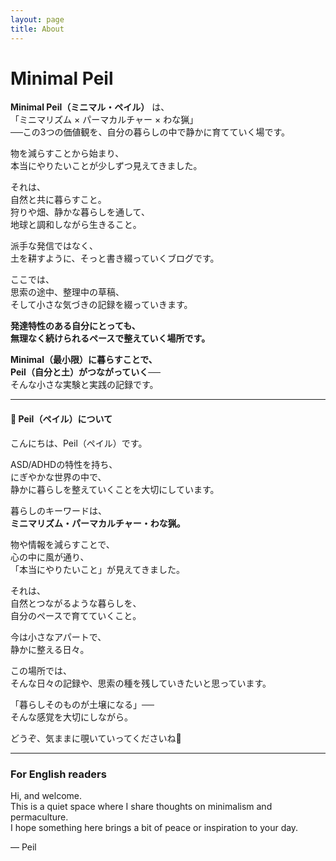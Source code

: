 ```yaml
---
layout: page
title: About
---
```


# Minimal Peil  

**Minimal Peil（ミニマル・ペイル）** は、  
「ミニマリズム × パーマカルチャー × わな猟」  
──この3つの価値観を、自分の暮らしの中で静かに育てていく場です。

物を減らすことから始まり、  
本当にやりたいことが少しずつ見えてきました。

それは、  
自然と共に暮らすこと。  
狩りや畑、静かな暮らしを通して、  
地球と調和しながら生きること。

派手な発信ではなく、  
土を耕すように、そっと書き綴っていくブログです。

ここでは、  
思索の途中、整理中の草稿、  
そして小さな気づきの記録を綴っていきます。

**発達特性のある自分にとっても、  
無理なく続けられるペースで整えていく場所です。**

**Minimal（最小限）に暮らすことで、  
Peil（自分と土）がつながっていく──**  
そんな小さな実験と実践の記録です。


---

#### 👤 Peil（ペイル）について

こんにちは、Peil（ペイル）です。

ASD/ADHDの特性を持ち、  
にぎやかな世界の中で、  
静かに暮らしを整えていくことを大切にしています。

暮らしのキーワードは、  
**ミニマリズム・パーマカルチャー・わな猟。**

物や情報を減らすことで、  
心の中に風が通り、  
「本当にやりたいこと」が見えてきました。

それは、  
自然とつながるような暮らしを、  
自分のペースで育てていくこと。

今は小さなアパートで、  
静かに整える日々。

この場所では、  
そんな日々の記録や、思索の種を残していきたいと思っています。

「暮らしそのものが土壌になる」──  
そんな感覚を大切にしながら。

どうぞ、気ままに覗いていってくださいね🌿

---

### For English readers

Hi, and welcome.  
This is a quiet space where I share thoughts on minimalism and permaculture.  
I hope something here brings a bit of peace or inspiration to your day.

— Peil
